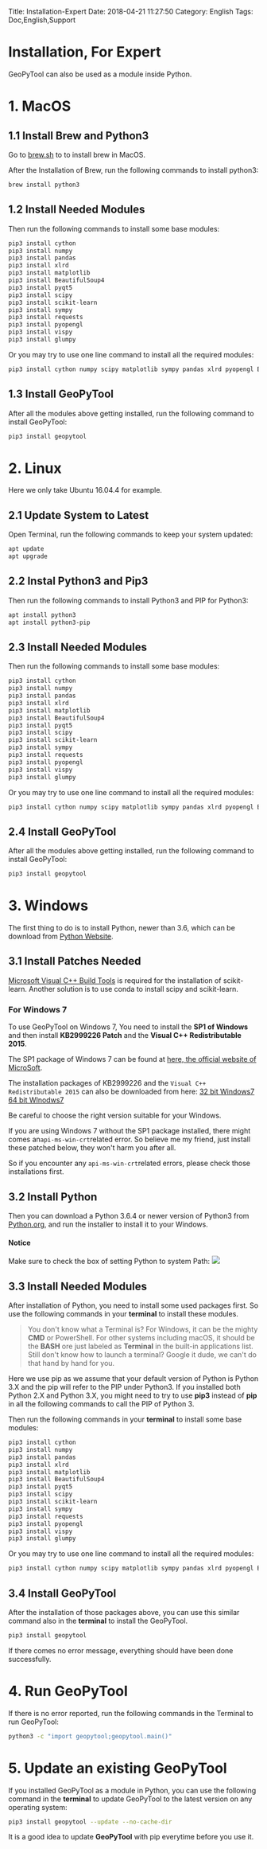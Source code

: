 Title: Installation-Expert
Date: 2018-04-21 11:27:50
Category: English
Tags: Doc,English,Support

# Installation, For Expert 

GeoPyTool can also be used as a module inside Python.

# 1. MacOS

## 1.1 Install Brew and Python3

Go to [brew.sh](http://brew.sh/) to to install brew in MacOS.

After the Installation of Brew, run the following commands to install python3:
```Bash
brew install python3
```
## 1.2 Install Needed Modules

Then run the following commands to install some base modules:
```Bash
pip3 install cython
pip3 install numpy
pip3 install pandas
pip3 install xlrd
pip3 install matplotlib
pip3 install BeautifulSoup4
pip3 install pyqt5
pip3 install scipy
pip3 install scikit-learn
pip3 install sympy
pip3 install requests
pip3 install pyopengl
pip3 install vispy
pip3 install glumpy
```

Or you may try to use one line command to install all the required modules:
```Bash
pip3 install cython numpy scipy matplotlib sympy pandas xlrd pyopengl BeautifulSoup4 pyqt5 scikit-learn requests vispy glumpy
```
## 1.3 Install GeoPyTool

After all the modules above getting installed, run the following command to install GeoPyTool:
```Bash
pip3 install geopytool
```


# 2. Linux
Here we only take Ubuntu 16.04.4 for example.

## 2.1 Update System to Latest

Open Terminal, run the following commands to keep your system updated:
```Bash
apt update
apt upgrade
```
## 2.2 Instal Python3 and Pip3
Then run the following commands to install Python3 and PIP for Python3:
```Bash
apt install python3
apt install python3-pip
```


## 2.3 Install Needed Modules

Then run the following commands to install some base modules:
```Bash
pip3 install cython
pip3 install numpy
pip3 install pandas
pip3 install xlrd
pip3 install matplotlib
pip3 install BeautifulSoup4
pip3 install pyqt5
pip3 install scipy
pip3 install scikit-learn
pip3 install sympy
pip3 install requests
pip3 install pyopengl
pip3 install vispy
pip3 install glumpy
```
Or you may try to use one line command to install all the required modules:
```Bash
pip3 install cython numpy scipy matplotlib sympy pandas xlrd pyopengl BeautifulSoup4 pyqt5 scikit-learn requests vispy glumpy
```
## 2.4 Install GeoPyTool

After all the modules above getting installed, run the following command to install GeoPyTool:
```Bash
pip3 install geopytool
```


# 3. Windows
The first thing to do is to install Python, newer than 3.6, which can be download from [Python Website](https://www.python.org/downloads/).

## 3.1 Install Patches Needed

[Microsoft Visual C++ Build Tools](http://landinghub.visualstudio.com/visual-cpp-build-tools) is required for the installation of scikit-learn. Another solution is to use conda to install scipy and scikit-learn.

### For Windows 7

To use GeoPyTool on Windows 7, You need to install the **SP1 of Windows** and then install **KB2999226 Patch** and the **Visual C++ Redistributable 2015**.

The SP1 package of Windows 7 can be found at [here, the official website of MicroSoft](https://support.microsoft.com/en-us/help/15090/windows-7-install-service-pack-1-sp1).

The installation packages of KB2999226 and the `Visual C++ Redistributable 2015` can also be downloaded from here: 
[32 bit Windows7 ](https://pan.baidu.com/s/1kVwSQ95)
[64 bit WInodws7 ](https://pan.baidu.com/s/1qY34ocW)


Be careful to choose the right version suitable for your Windows.

If you are using Windows 7 without the SP1 package installed, there might comes an`api-ms-win-crt`related error. So believe me my friend, just install these patched below, they won't harm you after all.

So if you encounter any `api-ms-win-crt`related errors, please check those installations first.



## 3.2 Install Python

Then you can download a Python 3.6.4 or newer version of Python3 from [Python.org](https://www.python.org/downloads/windows/), and run the installer to install it to your Windows.

#### Notice
Make sure to check the box of setting Python to system Path:
![](https://raw.githubusercontent.com/GeoPyTool/GeoPyTool/master/img/WindowsInstallAddPythonToPath.png)




## 3.3 Install Needed Modules

After installation of Python, you need to install some used packages first.
So use the following commands in your **terminal** to install these modules.

>You don't know what a Terminal is? For Windows, it can be the mighty **CMD** or PowerShell. For other systems including macOS, it should be the **BASH** ore just labeled as **Terminal** in the built-in applications list. Still don't know how to launch a terminal? Google it dude, we can't do that hand by hand for you.


Here we use pip as we assume that your default version of Python is Python 3.X and the pip will refer to the PIP under Python3. If you installed both Python 2.X and Python 3.X, you might need to try to use **pip3** instead of **pip** in all the following commands to call the PIP of Python 3.

Then run the following commands in your **terminal** to install some base modules:
```Bash
pip3 install cython
pip3 install numpy
pip3 install pandas
pip3 install xlrd
pip3 install matplotlib
pip3 install BeautifulSoup4
pip3 install pyqt5
pip3 install scipy
pip3 install scikit-learn
pip3 install sympy
pip3 install requests
pip3 install pyopengl
pip3 install vispy
pip3 install glumpy
```

Or you may try to use one line command to install all the required modules:
```Bash
pip3 install cython numpy scipy matplotlib sympy pandas xlrd pyopengl BeautifulSoup4 pyqt5 scikit-learn requests vispy glumpy
```

## 3.4 Install GeoPyTool
After the installation of those packages above, you can use this similar command also in the **terminal** to install the GeoPyTool.
```Bash
pip3 install geopytool
```

If there comes no error message, everything should have been done successfully.

# 4. Run GeoPyTool

If there is no error reported, run the following commands in the Terminal to run GeoPyTool:
```Bash
python3 -c "import geopytool;geopytool.main()"
```

# 5. Update an existing GeoPyTool

If you installed GeoPyTool as a module in Python, you can use the following command in the **terminal** to update GeoPyTool to the latest version on any operating system:
```Bash
pip3 install geopytool --update --no-cache-dir
```

It is a good idea to update **GeoPyTool** with pip everytime before you use it.


